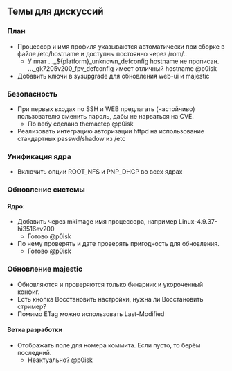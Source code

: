 ## Темы для дискуссий

### План

* Процессор и имя профиля указываются автоматически при сборке в файле /etc/hostname и доступны постоянно через /rom/..
  * У плат ..._${platform}_unknown_defconfig hostname не прописан. ..._gk7205v200_fpv_defconfig имеет отличный hostname @p0isk
* Добавить ключи в sysupgrade для обновления web-ui и majestic

### Безопасность

* При первых входах по SSH и WEB предлагать (настойчиво) пользователю сменить пароль, дабы не нарваться на CVE.
  * По вебу сделано themactep @p0isk
* Реализовать интеграцию авторизации httpd на использование стандартных passwd/shadow из /etc

### Унификация ядра

* Включить опции ROOT_NFS и PNP_DHCP во всех ядрах

### Обновление системы

#### Ядро:
* Добавить через mkimage имя процессора, например Linux-4.9.37-hi3516ev200
  * Готово @p0isk
* По нему проверять и дате проверять пригодность для обновления.
  * Готово @p0isk

### Обновление majestic
* Обновляются и проверяются только бинарник и укороченный конфиг.
* Есть кнопка Восстановить настройки, нужна ли Восстановить стример?
* Помимо ETag можно использовать Last-Modified

#### Ветка разработки
* Отображать поле для номера коммита. Если пусто, то берём последний.
  * Неактуально? @p0isk